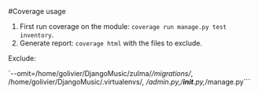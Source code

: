 #Coverage usage

1. First run coverage on the module: `coverage run manage.py test inventory`.
2. Generate report: `coverage html` with the files to exclude.

Exclude:

`--omit=/home/golivier/DjangoMusic/zulma/*/migrations/*,
	/home/golivier/DjangoMusic/.virtualenvs/*,
	*/admin.py,*/__init__.py,*/manage.py```
